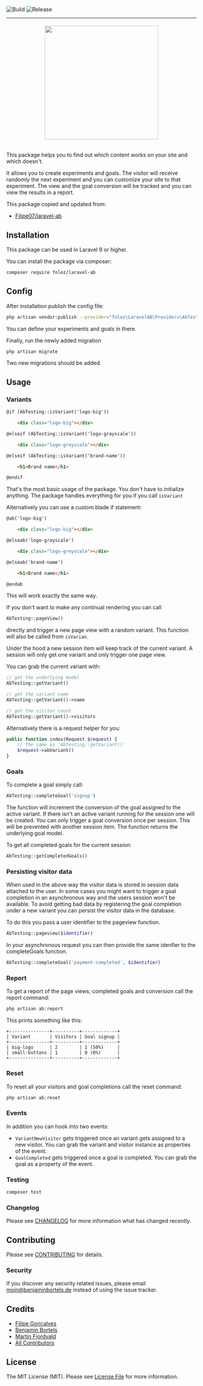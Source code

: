 
![Build](https://github.com/folez/laravel-ab/actions/workflows/build.yml/badge.svg)
![Release](https://img.shields.io/badge/Release-1.0.0-green)


<hr>
<h6 align="center">
    <img src="https://i.ibb.co/hy7fjMG/Laravel-AB.png" width="300"/>
</h6>

This package helps you to find out which content works on your site and which doesn't.

It allows you to create experiments and goals. The visitor will receive randomly the next experiment and you can customize your site to that experiment. The view and the goal conversion will be tracked and you can view the results in a report.

This package copied and updated from:
- [Filipe07/laravel-ab](https://github.com/Filipe07/laravel-ab)

## Installation

This package can be used in Laravel 9 or higher.

You can install the package via composer:

```bash
composer require folez/laravel-ab
```

## Config

After installation publish the config file:

```bash
php artisan vendor:publish --provider="folez\LaravelAB\Providers\AbTestingServiceProvider"
```

You can define your experiments and goals in there.

Finally, run the newly added migration

```bash
php artisan migrate
```

Two new migrations should be added.

## Usage

### Variants

```html
@if (AbTesting::isVariant('logo-big'))

    <div class="logo-big"></div>

@elseif (AbTesting::isVariant('logo-grayscale'))

    <div class="logo-greyscale"></div>

@elseif (AbTesting::isVariant('brand-name'))

    <h1>Brand name</h1>

@endif
```

That's the most basic usage of the package. You don't have to initialize anything. The package handles everything for you if you call `isVariant`

Alternatively you can use a custom blade if statement:

```html
@ab('logo-big')

    <div class="logo-big"></div>

@elseab('logo-grayscale')

    <div class="logo-greyscale"></div>

@elseab('brand-name')

    <h1>Brand name</h1>

@endab
```

This will work exactly the same way.

If you don't want to make any continual rendering you can call

```php
AbTesting::pageView()
```

directly and trigger a new page view with a random variant. This function will also be called from `isVarian`.

Under the hood a new session item will keep track of the current variant. A session will only get one variant and only trigger one page view.

You can grab the current variant with:

```php
// get the underlying model
AbTesting::getVariant()

// get the variant name
AbTesting::getVariant()->name

// get the visitor count
AbTesting::getVariant()->visitors
```

Alternatively there is a request helper for you:

```php
public function index(Request $request) {
    // the same as 'AbTesting::getVariant()'
    $request->abVariant()
}
```

### Goals

To complete a goal simply call:

```php
AbTesting::completeGoal('signup')
```

The function will increment the conversion of the goal assigned to the active variant. If there isn't an active variant running for the session one will be created. You can only trigger a goal conversion once per session. This will be prevented with another session item. The function returns the underlying goal model.

To get all completed goals for the current session:

```php
AbTesting::getCompletedGoals()
```

### Persisting visitor data
When used in the above way the visitor data is stored in session data attached to the user. In some cases you might want to trigger a goal completion in an asynchronous way and the users session won't be available. To avoid getting bad data by registering the goal completion under a new variant you can persist the visitor data in the database.

To do this you pass a user identifier to the pageview function.

```php
AbTesting::pageview($identifier)
```

In your asynchronous request you can then provide the same idenfier to the completeGoals function.

```php
AbTesting::completeGoal('payment-completed', $identifier)
```

### Report

To get a report of the page views, completed goals and conversion call the report command:

```bash
php artisan ab:report
```

This prints something like this:

```
+---------------+----------+-------------+
| Variant       | Visitors | Goal signup |
+---------------+----------+-------------+
| big-logo      | 2        | 1 (50%)     |
| small-buttons | 1        | 0 (0%)      |
+---------------+----------+-------------+
```

### Reset

To reset all your visitors and goal completions call the reset command:

```bash
php artisan ab:reset
```

### Events

In addition you can hook into two events:

- `VariantNewVisitor` gets triggered once an variant gets assigned to a new visitor. You can grab the variant and visitor instance as properties of the event.
- `GoalCompleted` gets triggered once a goal is completed. You can grab the goal as a property of the event.

### Testing

``` bash
composer test
```

### Changelog

Please see [CHANGELOG](CHANGELOG.md) for more information what has changed recently.

## Contributing

Please see [CONTRIBUTING](CONTRIBUTING.md) for details.

### Security

If you discover any security related issues, please email moin@benjaminbortels.de instead of using the issue tracker.

## Credits

- [Filipe Gonçalves](https://github.com/Filipe07)
- [Benjamin Bortels](https://github.com/ben182)
- [Martin Fjordvald](https://github.com/mfjordvald)
- [All Contributors](../../contributors)

## License

The MIT License (MIT). Please see [License File](LICENSE.md) for more information.
